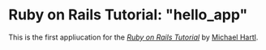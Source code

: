 # Ruby on Rails Tutorial: "hello_app"

This is the first appliucation for the [*Ruby on Rails Tutorial*](http://www.railstutorial.org/)
by [Michael Hartl](http://www.michaelhartl.com/).
